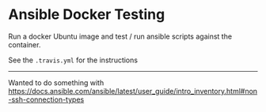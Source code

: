 # Ansible Docker Testing

Run a docker Ubuntu image and test / run ansible scripts against the container.

See the `.travis.yml` for the instructions

----
Wanted to do something with https://docs.ansible.com/ansible/latest/user_guide/intro_inventory.html#non-ssh-connection-types
